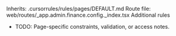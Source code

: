 Inherits: .cursorrules/rules/pages/DEFAULT.md
Route file: web/routes/_app.admin.finance.config._index.tsx
Additional rules
- TODO: Page-specific constraints, validation, or access notes.
